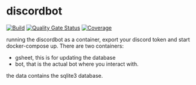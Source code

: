 # discordbot
[![Build](https://github.com/rvegmond/discordbot/actions/workflows/01-test.yaml/badge.svg)](https://github.com/rvegmond/discordbot/actions/workflows/01-test.yaml) [![Quality Gate Status](https://sonarcloud.io/api/project_badges/measure?project=rvegmond_discordbot&metric=alert_status)](https://sonarcloud.io/dashboard?id=rvegmond_discordbot)  [![Coverage](https://sonarcloud.io/api/project_badges/measure?project=rvegmond_discordbot&metric=coverage)](https://sonarcloud.io/dashboard?id=rvegmond_discordbot)

running the discordbot as a container, export your discord token and start docker-compose up.
There are two containers:
- gsheet, this is for updating the database
- bot, that is the actual bot where you interact with.

the data contains the sqlite3 database.
